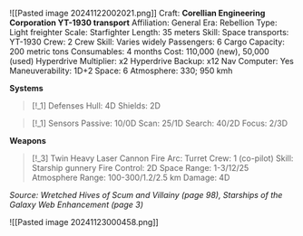 ![[Pasted image 20241122002021.png]]
Craft: **Corellian Engineering Corporation YT-1930 transport**
Affiliation: General
Era: Rebellion
Type: Light freighter
Scale: Starfighter
Length: 35 meters
Skill: Space transports: YT-1930
Crew: 2
Crew Skill: Varies widely
Passengers: 6
Cargo Capacity: 200 metric tons
Consumables: 4 months
Cost: 110,000 (new), 50,000 (used)
Hyperdrive Multiplier: x2
Hyperdrive Backup: x12
Nav Computer: Yes
Maneuverability: 1D+2
Space: 6
Atmosphere: 330; 950 kmh

**Systems**
> [!_1] Defenses
> Hull: 4D
> Shields: 2D
> 

> [!_1] Sensors
> Passive: 10/0D
> Scan: 25/1D
> Search: 40/2D
> Focus: 2/3D

**Weapons**
> [!_3] Twin Heavy Laser Cannon
> Fire Arc: Turret
> Crew: 1 (co-pilot)
> Skill: Starship gunnery
> Fire Control: 2D
> Space Range: 1-3/12/25
> Atmosphere Range: 100-300/1.2/2.5 km
> Damage: 4D


*Source: Wretched Hives of Scum and Villainy (page 98), Starships of the Galaxy Web Enhancement (page 3)*



![[Pasted image 20241123000458.png]]

